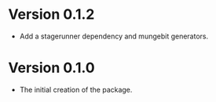 # Version 0.1.2

  * Add a stagerunner dependency and mungebit generators.

# Version 0.1.0

  * The initial creation of the package. 
